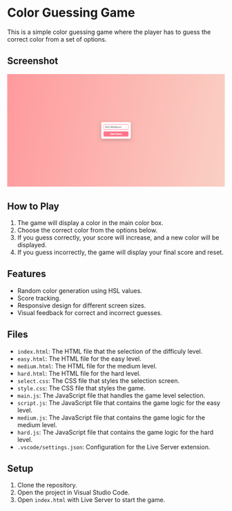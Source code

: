 # Color Guessing Game

This is a simple color guessing game where the player has to guess the correct color from a set of options.

## Screenshot

![Color Guessing Game Screenshot](Color.png)

## How to Play

1. The game will display a color in the main color box.
2. Choose the correct color from the options below.
3. If you guess correctly, your score will increase, and a new color will be displayed.
4. If you guess incorrectly, the game will display your final score and reset.

## Features

- Random color generation using HSL values.
- Score tracking.
- Responsive design for different screen sizes.
- Visual feedback for correct and incorrect guesses.

## Files

- `index.html`: The HTML file that the selection of the difficuly level.
- `easy.html`: The HTML file for the easy level.
- `medium.html`: The HTML file for the medium level.
- `hard.html`: The HTML file for the hard level.
- `select.css`: The CSS file that styles the selection screen.
- `style.css`: The CSS file that styles the game.
- `main.js`: The JavaScript file that handles the game level selection.
- `script.js`: The JavaScript file that contains the game logic for the easy level.
- `medium.js`: The JavaScript file that contains the game logic for the medium level.
- `hard.js`: The JavaScript file that contains the game logic for the hard level.
- `.vscode/settings.json`: Configuration for the Live Server extension.

## Setup

1. Clone the repository.
2. Open the project in Visual Studio Code.
3. Open `index.html` with Live Server to start the game.

